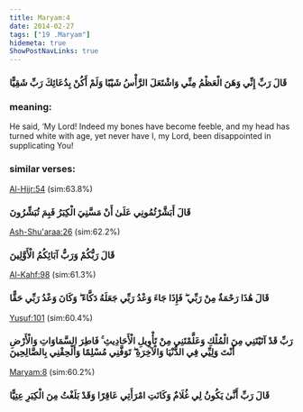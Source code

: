 ```yaml
---
title: Maryam:4
date: 2014-02-27
tags: ["19 .Maryam"]
hidemeta: true 
ShowPostNavLinks: true 
---
```

### قَالَ رَبِّ إِنِّي وَهَنَ الْعَظْمُ مِنِّي وَاشْتَعَلَ الرَّأْسُ شَيْبًا وَلَمْ أَكُنْ بِدُعَائِكَ رَبِّ شَقِيًّا
### meaning: 
He said, ‘My Lord! Indeed my bones have become feeble, and my head has turned white with age, yet never have I, my Lord, been disappointed in supplicating You!
### similar verses: 

[Al-Hijr:54](/15/54) (sim:63.8%)

### قَالَ أَبَشَّرْتُمُونِي عَلَىٰ أَنْ مَسَّنِيَ الْكِبَرُ فَبِمَ تُبَشِّرُونَ

[Ash-Shu'araa:26](/26/26) (sim:62.2%)

### قَالَ رَبُّكُمْ وَرَبُّ آبَائِكُمُ الْأَوَّلِينَ

[Al-Kahf:98](/18/98) (sim:61.3%)

### قَالَ هَٰذَا رَحْمَةٌ مِنْ رَبِّي ۖ فَإِذَا جَاءَ وَعْدُ رَبِّي جَعَلَهُ دَكَّاءَ ۖ وَكَانَ وَعْدُ رَبِّي حَقًّا

[Yusuf:101](/12/101) (sim:60.4%)

### رَبِّ قَدْ آتَيْتَنِي مِنَ الْمُلْكِ وَعَلَّمْتَنِي مِنْ تَأْوِيلِ الْأَحَادِيثِ ۚ فَاطِرَ السَّمَاوَاتِ وَالْأَرْضِ أَنْتَ وَلِيِّي فِي الدُّنْيَا وَالْآخِرَةِ ۖ تَوَفَّنِي مُسْلِمًا وَأَلْحِقْنِي بِالصَّالِحِينَ

[Maryam:8](/19/8) (sim:60.2%)

### قَالَ رَبِّ أَنَّىٰ يَكُونُ لِي غُلَامٌ وَكَانَتِ امْرَأَتِي عَاقِرًا وَقَدْ بَلَغْتُ مِنَ الْكِبَرِ عِتِيًّا
